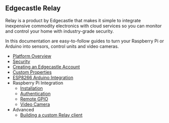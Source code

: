 ## Edgecastle Relay

Relay is a product by Edgecastle that makes it simple to integrate inexpensive commodity electronics with cloud services so you can monitor and control your home with industry-grade security.

In this documentation are easy-to-follow guides to turn your Raspberry Pi or Arduino into sensors, control units and video cameras. 

- [Platform Overview](./platform-overview)
- [Security](./security)
- [Creating an Edgecastle Account](./create-account)
- [Custom Properties](./properties)
- [ESP8266 Arduino Integration](./esp8266-arduino)
- Raspberry Pi Integration
  - [Installation](./raspberry-pi-installation)
  - [Authentication](./openid-connect-auth)
  - [Remote GPIO](./gpio)
  - [Video Camera](./video-streaming)
- Advanced
  - [Building a custom Relay client](./relay-client-spec)
